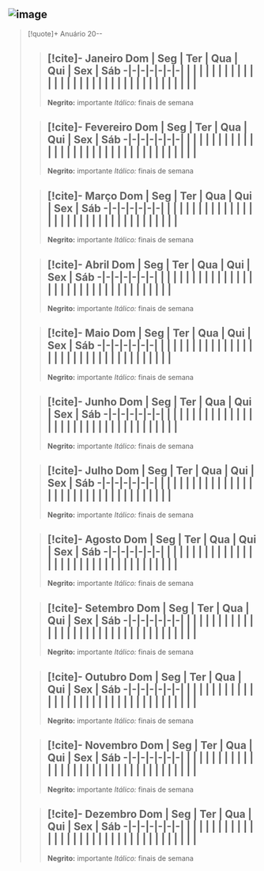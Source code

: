 ![image](attachments/200f9579b97a40474992ae624fd8b13884f54a7c.png)
---
> [!quote]+ Anuário 20--
> > [!cite]- Janeiro
> > Dom | Seg | Ter | Qua | Qui | Sex | Sáb
> > -|-|-|-|-|-|-|
> >  |  |  |  |  |  |  |
> >  |  |  |  |  |  |  |
> >  |  |  |  |  |  |  |
> >  |  |  |  |  |  |  |
> >  |  |  |  |  |  |  |
> > ---
> >  **Negrito:** importante
> > _Itálico:_ finais de semana
>
> > [!cite]- Fevereiro
> > Dom | Seg | Ter | Qua | Qui | Sex | Sáb
> > -|-|-|-|-|-|-|
> >  |  |  |  |  |  |  |
> >  |  |  |  |  |  |  |
> >  |  |  |  |  |  |  |
> >  |  |  |  |  |  |  |
> >  |  |  |  |  |  |  |
> > ---
> >  **Negrito:** importante
> > _Itálico:_ finais de semana
>
> > [!cite]- Março
> > Dom | Seg | Ter | Qua | Qui | Sex | Sáb
> > -|-|-|-|-|-|-|
> >  |  |  |  |  |  |  |
> >  |  |  |  |  |  |  |
> >  |  |  |  |  |  |  |
> >  |  |  |  |  |  |  |
> >  |  |  |  |  |  |  |
> > ---
> >  **Negrito:** importante
> > _Itálico:_ finais de semana
>
> > [!cite]- Abril
> > Dom | Seg | Ter | Qua | Qui | Sex | Sáb
> > -|-|-|-|-|-|-|
> >  |  |  |  |  |  |  |
> >  |  |  |  |  |  |  |
> >  |  |  |  |  |  |  |
> >  |  |  |  |  |  |  |
> >  |  |  |  |  |  |  |
> > ---
> >  **Negrito:** importante
> > _Itálico:_ finais de semana
>
> > [!cite]- Maio
> > Dom | Seg | Ter | Qua | Qui | Sex | Sáb
> > -|-|-|-|-|-|-|
> >  |  |  |  |  |  |  |
> >  |  |  |  |  |  |  |
> >  |  |  |  |  |  |  |
> >  |  |  |  |  |  |  |
> >  |  |  |  |  |  |  |
> > ---
> >  **Negrito:** importante
> > _Itálico:_ finais de semana
>
> > [!cite]- Junho
> > Dom | Seg | Ter | Qua | Qui | Sex | Sáb
> > -|-|-|-|-|-|-|
> >  |  |  |  |  |  |  |
> >  |  |  |  |  |  |  |
> >  |  |  |  |  |  |  |
> >  |  |  |  |  |  |  |
> >  |  |  |  |  |  |  |
> > ---
> >  **Negrito:** importante
> > _Itálico:_ finais de semana
>
> > [!cite]- Julho
> > Dom | Seg | Ter | Qua | Qui | Sex | Sáb
> > -|-|-|-|-|-|-|
> >  |  |  |  |  |  |  |
> >  |  |  |  |  |  |  |
> >  |  |  |  |  |  |  |
> >  |  |  |  |  |  |  |
> >  |  |  |  |  |  |  |
> > ---
> >  **Negrito:** importante
> > _Itálico:_ finais de semana
>
> > [!cite]- Agosto
> > Dom | Seg | Ter | Qua | Qui | Sex | Sáb
> > -|-|-|-|-|-|-|
> >  |  |  |  |  |  |  |
> >  |  |  |  |  |  |  |
> >  |  |  |  |  |  |  |
> >  |  |  |  |  |  |  |
> >  |  |  |  |  |  |  |
> > ---
> >  **Negrito:** importante
> > _Itálico:_ finais de semana
>
> > [!cite]- Setembro
> > Dom | Seg | Ter | Qua | Qui | Sex | Sáb
> > -|-|-|-|-|-|-|
> >  |  |  |  |  |  |  |
> >  |  |  |  |  |  |  |
> >  |  |  |  |  |  |  |
> >  |  |  |  |  |  |  |
> >  |  |  |  |  |  |  |
> > ---
> >  **Negrito:** importante
> > _Itálico:_ finais de semana
>
> > [!cite]- Outubro
> > Dom | Seg | Ter | Qua | Qui | Sex | Sáb
> > -|-|-|-|-|-|-|
> >  |  |  |  |  |  |  |
> >  |  |  |  |  |  |  |
> >  |  |  |  |  |  |  |
> >  |  |  |  |  |  |  |
> >  |  |  |  |  |  |  |
> > ---
> >  **Negrito:** importante
> > _Itálico:_ finais de semana
>
> > [!cite]- Novembro
> > Dom | Seg | Ter | Qua | Qui | Sex | Sáb
> > -|-|-|-|-|-|-|
> >  |  |  |  |  |  |  |
> >  |  |  |  |  |  |  |
> >  |  |  |  |  |  |  |
> >  |  |  |  |  |  |  |
> >  |  |  |  |  |  |  |
> > ---
> >  **Negrito:** importante
> > _Itálico:_ finais de semana
>
> > [!cite]- Dezembro
> > Dom | Seg | Ter | Qua | Qui | Sex | Sáb
> > -|-|-|-|-|-|-|
> >  |  |  |  |  |  |  |
> >  |  |  |  |  |  |  |
> >  |  |  |  |  |  |  |
> >  |  |  |  |  |  |  |
> >  |  |  |  |  |  |  |
> > ---
> >  **Negrito:** importante
> > _Itálico:_ finais de semana